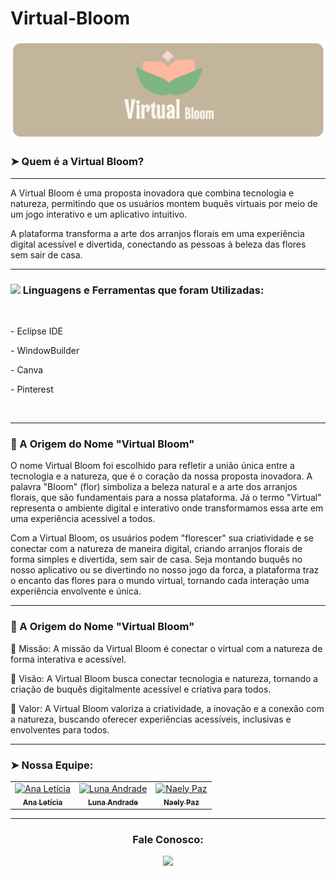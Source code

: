 # Virtual-Bloom
![Design and Development](https://github.com/virtual-bloom/virtual-bloom/blob/main/logo2.png?raw=true)

### ➤ Quem é a Virtual Bloom? 

---

A Virtual Bloom é uma proposta inovadora que combina tecnologia e natureza, permitindo que os usuários montem buquês virtuais por meio de um jogo interativo e um aplicativo intuitivo. 

A plataforma transforma a arte dos arranjos florais em uma experiência digital acessível e divertida, conectando as pessoas à beleza das flores sem sair de casa.

---

### <img src="https://media2.giphy.com/media/QssGEmpkyEOhBCb7e1/giphy.gif?cid=ecf05e47a0n3gi1bfqntqmob8g9aid1oyj2wr3ds3mg700bl&rid=giphy.gif" width ="25"><b> Linguagens e Ferramentas que foram Utilizadas:</b>

<br>
<p>
  - Eclipse IDE
</p>
<p>
  - WindowBuilder
</p>
<p>
 - Canva
</p>
 - Pinterest
</p>
  


<br>

---

### 🌸 A Origem do Nome "Virtual Bloom"
O nome Virtual Bloom foi escolhido para refletir a união única entre a tecnologia e a natureza, que é o coração da nossa proposta inovadora. A palavra "Bloom" (flor) simboliza a beleza natural e a arte dos arranjos florais, que são fundamentais para a nossa plataforma. Já o termo "Virtual" representa o ambiente digital e interativo onde transformamos essa arte em uma experiência acessível a todos.

Com a Virtual Bloom, os usuários podem "florescer" sua criatividade e se conectar com a natureza de maneira digital, criando arranjos florais de forma simples e divertida, sem sair de casa. Seja montando buquês no nosso aplicativo ou se divertindo no nosso jogo da forca, a plataforma traz o encanto das flores para o mundo virtual, tornando cada interação uma experiência envolvente e única.

---
### 🌸 A Origem do Nome "Virtual Bloom"
🌿 Missão:
A missão da Virtual Bloom é conectar o virtual com a natureza de forma interativa e acessível.

🌿 Visão:
A Virtual Bloom busca conectar tecnologia e natureza, tornando a criação de buquês digitalmente acessível e criativa para todos.

🌿 Valor:
A Virtual Bloom valoriza a criatividade, a inovação e a conexão com a natureza, buscando oferecer experiências acessíveis, inclusivas e envolventes para todos.

---
### ➤ Nossa Equipe:

<div align="center">
<table>
  <tbody>
    <tr>
      <td align="center"><a href="https://github.com/leticia510"><img src="https://avatars.githubusercontent.com/u/152521453?v=4" width="100px;" alt="Ana Letícia"/><br /><sub><b>Ana Letícia</b></sub></a><br /></td>
      <td align="center"><a href="https://github.com/lunaandrade"><img src="https://avatars.githubusercontent.com/u/152522105?v=4" width="100px;" alt="Luna Andrade"/><br /><sub><b>Luna Andrade</b></sub></a><br /></td>
      <td align="center"><a href="https://github.com/NaelyPaz"><img src="https://avatars.githubusercontent.com/u/158229713?v=4" width="100px;" alt="Naely Paz"/><br /><sub><b>Naely Paz</b></sub></a><br /></td>
    </tr>
  </tbody>
</table>
</div>

---

<h3 align="center">Fale Conosco:</h3>
<div align="center">

<a href = "mailto:suporte.virtualbloom@gmail.com"><img src="https://img.shields.io/badge/-Gmail-%23333?style=for-the-badge&logo=gmail&logoColor=white" target="_blank"></a>

  
</div>
